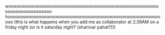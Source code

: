 woooooooooooooooooooooooooooooooooooooooooooooooooooooooooooooooooooooooooooo hoooooooooooooooooooooooooooooooooooooooooooooooooooooooooooooo (this is what happens when you add me as collaborator at 2;39AM on a friday night (or is it saturday night? (shanivar pahat?)))
